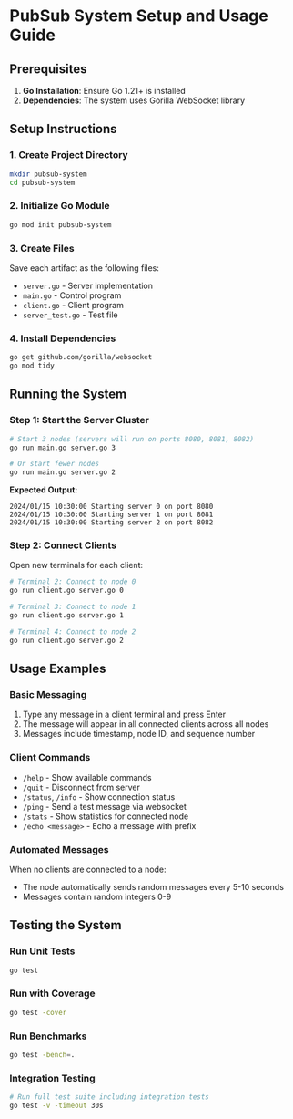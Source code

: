 # PubSub System Setup and Usage Guide

## Prerequisites

1. **Go Installation**: Ensure Go 1.21+ is installed
2. **Dependencies**: The system uses Gorilla WebSocket library

## Setup Instructions

### 1. Create Project Directory
```bash
mkdir pubsub-system
cd pubsub-system
```

### 2. Initialize Go Module
```bash
go mod init pubsub-system
```

### 3. Create Files
Save each artifact as the following files:
- `server.go` - Server implementation
- `main.go` - Control program  
- `client.go` - Client program
- `server_test.go` - Test file

### 4. Install Dependencies
```bash
go get github.com/gorilla/websocket
go mod tidy
```

## Running the System

### Step 1: Start the Server Cluster
```bash
# Start 3 nodes (servers will run on ports 8080, 8081, 8082)
go run main.go server.go 3

# Or start fewer nodes
go run main.go server.go 2
```

**Expected Output:**
```
2024/01/15 10:30:00 Starting server 0 on port 8080
2024/01/15 10:30:00 Starting server 1 on port 8081
2024/01/15 10:30:00 Starting server 2 on port 8082
```

### Step 2: Connect Clients
Open new terminals for each client:

```bash
# Terminal 2: Connect to node 0
go run client.go server.go 0

# Terminal 3: Connect to node 1  
go run client.go server.go 1

# Terminal 4: Connect to node 2
go run client.go server.go 2
```

## Usage Examples

### Basic Messaging
1. Type any message in a client terminal and press Enter
2. The message will appear in all connected clients across all nodes
3. Messages include timestamp, node ID, and sequence number

### Client Commands
- `/help` - Show available commands
- `/quit` - Disconnect from server
- `/status`, `/info` - Show connection status
- `/ping` - Send a test message via websocket
- `/stats` - Show statistics for connected node
- `/echo <message>` - Echo a message with prefix


### Automated Messages
When no clients are connected to a node:
- The node automatically sends random messages every 5-10 seconds
- Messages contain random integers 0-9

## Testing the System

### Run Unit Tests
```bash
go test
```

### Run with Coverage
```bash
go test -cover
```

### Run Benchmarks
```bash
go test -bench=.
```

### Integration Testing
```bash
# Run full test suite including integration tests
go test -v -timeout 30s
```